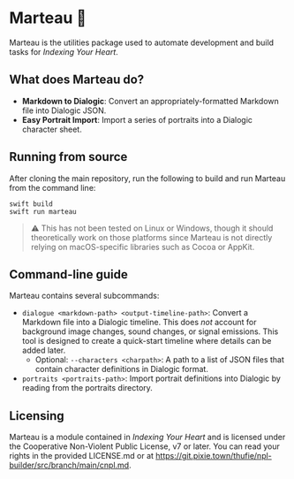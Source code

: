 # Marteau 🔨

Marteau is the utilities package used to automate development and build tasks for
_Indexing Your Heart_.

## What does Marteau do?

- **Markdown to Dialogic**: Convert an appropriately-formatted Markdown file into Dialogic JSON.
- **Easy Portrait Import**: Import a series of portraits into a Dialogic character sheet.

## Running from source

After cloning the main repository, run the following to build and run Marteau from the command line:

```
swift build
swift run marteau
```

> ⚠️ This has not been tested on Linux or Windows, though it should theoretically work on those
> platforms since Marteau is not directly relying on macOS-specific libraries such as Cocoa or
> AppKit.

## Command-line guide

Marteau contains several subcommands:

- `dialogue <markdown-path> <output-timeline-path>`: Convert a Markdown file into a Dialogic
  timeline. This does _not_ account for background image changes, sound changes, or signal
  emissions. This tool is designed to create a quick-start timeline where details can be added
  later.
    - Optional: `--characters <charpath>`: A path to a list of JSON files that contain character
      definitions in Dialogic format.
- `portraits <portraits-path>`: Import portrait definitions into Dialogic by reading from the
  portraits directory.

## Licensing

Marteau is a module contained in _Indexing Your Heart_ and is licensed under the Cooperative
Non-Violent Public License, v7 or later. You can read your rights in the provided LICENSE.md or at
https://git.pixie.town/thufie/npl-builder/src/branch/main/cnpl.md.
